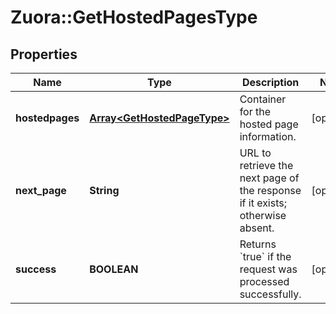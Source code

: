 # Zuora::GetHostedPagesType

## Properties
Name | Type | Description | Notes
------------ | ------------- | ------------- | -------------
**hostedpages** | [**Array&lt;GetHostedPageType&gt;**](GetHostedPageType.md) | Container for the hosted page information.  | [optional] 
**next_page** | **String** | URL to retrieve the next page of the response if it exists; otherwise absent.  | [optional] 
**success** | **BOOLEAN** | Returns &#x60;true&#x60; if the request was processed successfully.  | [optional] 



